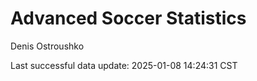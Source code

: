 # Advanced Soccer Statistics
Denis Ostroushko

<!-- gfm -->

Last successful data update: 2025-01-08 14:24:31 CST
